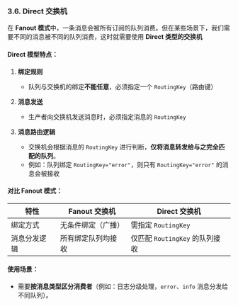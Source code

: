 ### 3.6. Direct 交换机

在 **Fanout 模式**中，一条消息会被所有订阅的队列消费。但在某些场景下，我们需要不同的消息被不同的队列消费，这时就需要使用 **Direct 类型的交换机**


#### Direct 模型特点：
1. **绑定规则**  
   - 队列与交换机的绑定**不能任意**，必须指定一个 `RoutingKey`（路由键）
   
2. **消息发送**  
   - 生产者向交换机发送消息时，必须指定消息的 `RoutingKey`

3. **消息路由逻辑**  
   - 交换机会根据消息的 `RoutingKey` 进行判断，**仅将消息转发给与之完全匹配的队列**。  
   - 例如：队列绑定 `RoutingKey="error"`，则只有 `RoutingKey="error"` 的消息会被接收

#### 对比 Fanout 模式：
| 特性          | Fanout 交换机               | Direct 交换机                |
|---------------|----------------------------|-----------------------------|
| 绑定方式      | 无条件绑定（广播）          | 需指定 `RoutingKey`          |
| 消息分发逻辑  | 所有绑定队列均接收          | 仅匹配 `RoutingKey` 的队列接收 |

#### 使用场景：
- 需要**按消息类型区分消费者**（例如：日志分级处理，`error`、`info` 消息分发给不同队列）。
